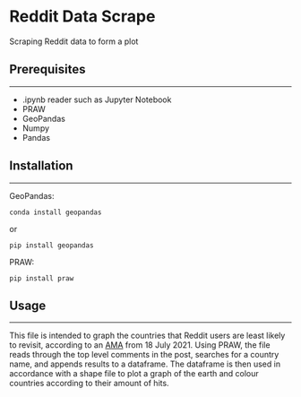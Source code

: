 # Reddit Data Scrape

Scraping Reddit data to form a plot

## Prerequisites
---

- .ipynb reader such as Jupyter Notebook
- PRAW
- GeoPandas
- Numpy
- Pandas


## Installation
---

GeoPandas:

`conda install geopandas`

or 

`pip install geopandas`


PRAW:

`pip install praw`


## Usage
---

This file is intended to graph the countries that Reddit users are least likely to revisit, according to an [AMA](https://www.reddit.com/r/AskReddit/comments/om38bx/what_is_one_country_that_you_will_never_visit/) from 18 July 2021.
Using PRAW, the file reads through the top level comments in the post, searches for a country name, and appends  results to a dataframe. The dataframe is then used in accordance with a shape file to plot a graph of the earth and colour countries according to their amount of hits.


